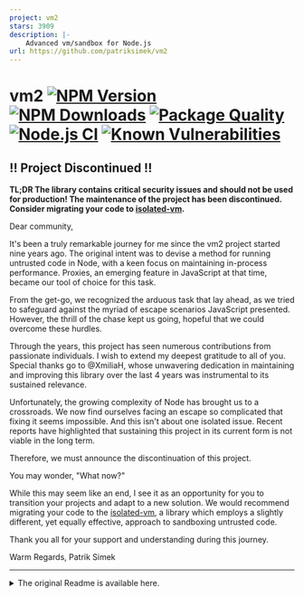 ```yaml
---
project: vm2
stars: 3909
description: |-
    Advanced vm/sandbox for Node.js
url: https://github.com/patriksimek/vm2
---
```


# vm2 [![NPM Version][npm-image]][npm-url] [![NPM Downloads][downloads-image]][downloads-url] [![Package Quality][quality-image]][quality-url] [![Node.js CI](https://github.com/patriksimek/vm2/actions/workflows/node-test.yml/badge.svg)](https://github.com/patriksimek/vm2/actions/workflows/node-test.yml) [![Known Vulnerabilities][snyk-image]][snyk-url]

## ‼️ Project Discontinued ‼️

**TL;DR The library contains critical security issues and should not be used for production! The maintenance of the project has been discontinued. Consider migrating your code to [isolated-vm](https://www.npmjs.com/package/isolated-vm).**

Dear community,

It's been a truly remarkable journey for me since the vm2 project started nine years ago. The original intent was to devise a method for running untrusted code in Node, with a keen focus on maintaining in-process performance. Proxies, an emerging feature in JavaScript at that time, became our tool of choice for this task.

From the get-go, we recognized the arduous task that lay ahead, as we tried to safeguard against the myriad of escape scenarios JavaScript presented. However, the thrill of the chase kept us going, hopeful that we could overcome these hurdles.

Through the years, this project has seen numerous contributions from passionate individuals. I wish to extend my deepest gratitude to all of you. Special thanks go to @XmiliaH, whose unwavering dedication in maintaining and improving this library over the last 4 years was instrumental to its sustained relevance.

Unfortunately, the growing complexity of Node has brought us to a crossroads. We now find ourselves facing an escape so complicated that fixing it seems impossible. And this isn't about one isolated issue. Recent reports have highlighted that sustaining this project in its current form is not viable in the long term.

Therefore, we must announce the discontinuation of this project.

You may wonder, "What now?"

While this may seem like an end, I see it as an opportunity for you to transition your projects and adapt to a new solution. We would recommend migrating your code to the [isolated-vm](https://www.npmjs.com/package/isolated-vm), a library which employs a slightly different, yet equally effective, approach to sandboxing untrusted code.

Thank you all for your support and understanding during this journey.

Warm Regards,
Patrik Simek

---

<details>
<summary>The original Readme is available here.</summary>

vm2 is a sandbox that can run untrusted code with whitelisted Node's built-in modules. ~~Securely!~~

## Features

* Runs untrusted code securely in a single process with your code side by side
* Full control over the sandbox's console output
* The sandbox has limited access to the process's methods
* It is possible to require modules (built-in and external) from the sandbox
* You can limit access to certain (or all) built-in modules
* You can securely call methods and exchange data and callbacks between sandboxes
* Is immune to all known methods of attacks
* Transpiler support

## How does it work

* It uses the internal VM module to create a secure context.
* It uses [Proxies](https://developer.mozilla.org/docs/Web/JavaScript/Reference/Global_Objects/Proxy) to prevent escaping from the sandbox.
* It overrides the built-in require to control access to modules.

## What is the difference between Node's vm and vm2?

Try it yourself:

```js
const vm = require('vm');
vm.runInNewContext('this.constructor.constructor("return process")().exit()');
console.log('Never gets executed.');
```

```js
const {VM} = require('vm2');
new VM().run('this.constructor.constructor("return process")().exit()');
// Throws ReferenceError: process is not defined
```

## Installation

**IMPORTANT**: VM2 requires Node.js 6 or newer.

```sh
npm install vm2
```

## Quick Example

```js
const {VM} = require('vm2');
const vm = new VM();

vm.run(`process.exit()`); // TypeError: process.exit is not a function
```

```js
const {NodeVM} = require('vm2');
const vm = new NodeVM({
    require: {
        external: true,
        root: './'
    }
});

vm.run(`
    var request = require('request');
    request('http://www.google.com', function (error, response, body) {
        console.error(error);
        if (!error && response.statusCode == 200) {
            console.log(body); // Show the HTML for the Google homepage.
        }
    });
`, 'vm.js');
```

## Documentation

* [VM](#vm)
* [NodeVM](#nodevm)
* [VMScript](#vmscript)
* [Error handling](#error-handling)
* [Debugging a sandboxed code](#debugging-a-sandboxed-code)
* [Read-only objects](#read-only-objects-experimental)
* [Protected objects](#protected-objects-experimental)
* [Cross-sandbox relationships](#cross-sandbox-relationships)
* [CLI](#cli)
* [2.x to 3.x changes](https://github.com/patriksimek/vm2/wiki/2.x-to-3.x-changes)
* [1.x and 2.x docs](https://github.com/patriksimek/vm2/wiki/1.x-and-2.x-docs)
* [Contributing](https://github.com/patriksimek/vm2/wiki/Contributing)

## VM

VM is a simple sandbox to synchronously run untrusted code without the `require` feature. Only JavaScript built-in objects and Node's `Buffer` are available. Scheduling functions (`setInterval`, `setTimeout` and `setImmediate`) are not available by default.

**Options:**

* `timeout` - Script timeout in milliseconds. **WARNING**: You might want to use this option together with `allowAsync=false`. Further, operating on returned objects from the sandbox can run arbitrary code and circumvent the timeout. One should test if the returned object is a primitive with `typeof` and fully discard it (doing logging or creating error messages with such an object might also run arbitrary code again) in the other case.
* `sandbox` - VM's global object.
* `compiler` - `javascript` (default) or `coffeescript` or custom compiler function. The library expects you to have coffee-script pre-installed if the compiler is set to `coffeescript`.
* `eval` - If set to `false` any calls to `eval` or function constructors (`Function`, `GeneratorFunction`, etc.) will throw an `EvalError` (default: `true`).
* `wasm` -  If set to `false` any attempt to compile a WebAssembly module will throw a `WebAssembly.CompileError` (default: `true`).
* `allowAsync` - If set to `false` any attempt to run code using `async` will throw a `VMError` (default: `true`).

**IMPORTANT**: Timeout is only effective on synchronous code that you run through `run`. Timeout does **NOT** work on any method returned by VM. There are some situations when timeout doesn't work - see [#244](https://github.com/patriksimek/vm2/pull/244).

```js
const {VM} = require('vm2');

const vm = new VM({
    timeout: 1000,
    allowAsync: false,
    sandbox: {}
});

vm.run('process.exit()'); // throws ReferenceError: process is not defined
```

You can also retrieve values from VM.

```js
let number = vm.run('1337'); // returns 1337
```

**TIP**: See tests for more usage examples.

## NodeVM

Unlike `VM`, `NodeVM` allows you to require modules in the same way that you would in the regular Node's context.

**Options:**

* `console` - `inherit` to enable console, `redirect` to redirect to events, `off` to disable console (default: `inherit`).
* `sandbox` - VM's global object.
* `compiler` - `javascript` (default) or `coffeescript` or custom compiler function (which receives the code, and it's file path). The library expects you to have coffee-script pre-installed if the compiler is set to `coffeescript`.
* `eval` - If set to `false` any calls to `eval` or function constructors (`Function`, `GeneratorFunction`, etc.) will throw an `EvalError` (default: `true`).
* `wasm` -  If set to `false` any attempt to compile a WebAssembly module will throw a `WebAssembly.CompileError` (default: `true`).
* `sourceExtensions` - Array of file extensions to treat as source code (default: `['js']`).
* `require` - `true`, an object or a Resolver to enable `require` method (default: `false`).
* `require.external` - Values can be `true`, an array of allowed external modules, or an object (default: `false`). All paths matching `/node_modules/${any_allowed_external_module}/(?!/node_modules/)` are allowed to be required.
* `require.external.modules` - Array of allowed external modules. Also supports wildcards, so specifying `['@scope/*-ver-??]`, for instance, will allow using all modules having a name of the form `@scope/something-ver-aa`, `@scope/other-ver-11`, etc. The `*` wildcard does not match path separators.
* `require.external.transitive` - Boolean which indicates if transitive dependencies of external modules are allowed (default: `false`). **WARNING**: When a module is required transitively, any module is then able to require it normally, even if this was not possible before it was loaded.
* `require.builtin` - Array of allowed built-in modules, accepts ["\*"] for all (default: none). **WARNING**: "\*" can be dangerous as new built-ins can be added.
* `require.root` - Restricted path(s) where local modules can be required (default: every path).
* `require.mock` - Collection of mock modules (both external or built-in).
* `require.context` - `host` (default) to require modules in the host and proxy them into the sandbox. `sandbox` to load, compile, and require modules in the sandbox. `callback(moduleFilename, ext)` to dynamically choose a context per module. The default will be sandbox is nothing is specified. Except for `events`, built-in modules are always required in the host and proxied into the sandbox.
* `require.import` - An array of modules to be loaded into NodeVM on start.
* `require.resolve` - An additional lookup function in case a module wasn't found in one of the traditional node lookup paths.
* `require.customRequire` - Use instead of the `require` function to load modules from the host.
* `require.strict` - `false` to not force strict mode on modules loaded by require (default: `true`).
* `require.fs` - Custom file system implementation.
* `nesting` - **WARNING**: Allowing this is a security risk as scripts can create a NodeVM which can require any host module. `true` to enable VMs nesting (default: `false`).
* `wrapper` - `commonjs` (default) to wrap script into CommonJS wrapper, `none` to retrieve value returned by the script.
* `argv` - Array to be passed to `process.argv`.
* `env` - Object to be passed to `process.env`.
* `strict` - `true` to loaded modules in strict mode (default: `false`).

**IMPORTANT**: Timeout is not effective for NodeVM so it is not immune to `while (true) {}` or similar evil.

**REMEMBER**: The more modules you allow, the more fragile your sandbox becomes.

```js
const {NodeVM} = require('vm2');

const vm = new NodeVM({
    console: 'inherit',
    sandbox: {},
    require: {
        external: true,
        builtin: ['fs', 'path'],
        root: './',
        mock: {
            fs: {
                readFileSync: () => 'Nice try!'
            }
        }
    }
});

// Sync

let functionInSandbox = vm.run('module.exports = function(who) { console.log("hello "+ who); }');
functionInSandbox('world');

// Async

let functionWithCallbackInSandbox = vm.run('module.exports = function(who, callback) { callback("hello "+ who); }');
functionWithCallbackInSandbox('world', (greeting) => {
    console.log(greeting);
});
```

When `wrapper` is set to `none`, `NodeVM` behaves more like `VM` for synchronous code.

```js
assert.ok(vm.run('return true') === true);
```

**TIP**: See tests for more usage examples.

### Loading modules by relative path

To load modules by relative path, you must pass the full path of the script you're running as a second argument to vm's `run` method if the script is a string. The filename is then displayed in any stack traces generated by the script.

```js
vm.run('require("foobar")', '/data/myvmscript.js');
```

If the script you are running is a VMScript, the path is given in the VMScript constructor.

```js
const script = new VMScript('require("foobar")', {filename: '/data/myvmscript.js'});
vm.run(script);
```

### Resolver

A resolver can be created via `makeResolverFromLegacyOptions` and be used for multiple `NodeVM` instances allowing to share compiled module code potentially speeding up load times. The first example of `NodeVM` can be rewritten using `makeResolverFromLegacyOptions` as follows.

```js
const resolver = makeResolverFromLegacyOptions({
    external: true,
    builtin: ['fs', 'path'],
    root: './',
    mock: {
        fs: {
            readFileSync: () => 'Nice try!'
        }
    }
});
const vm = new NodeVM({
    console: 'inherit',
    sandbox: {},
    require: resolver
});
```

## VMScript

You can increase performance by using precompiled scripts. The precompiled VMScript can be run multiple times. It is important to note that the code is not bound to any VM (context); rather, it is bound before each run, just for that run.

```js
const {VM, VMScript} = require('vm2');

const vm = new VM();
const script = new VMScript('Math.random()');
console.log(vm.run(script));
console.log(vm.run(script));
```

It works for both `VM` and `NodeVM`.

```js
const {NodeVM, VMScript} = require('vm2');

const vm = new NodeVM();
const script = new VMScript('module.exports = Math.random()');
console.log(vm.run(script));
console.log(vm.run(script));
```

Code is compiled automatically the first time it runs. One can compile the code anytime with `script.compile()`. Once the code is compiled, the method has no effect.

## Error handling

Errors in code compilation and synchronous code execution can be handled by `try-catch`. Errors in asynchronous code execution can be handled by attaching `uncaughtException` event handler to Node's `process`.

```js
try {
    var script = new VMScript('Math.random()').compile();
} catch (err) {
    console.error('Failed to compile script.', err);
}

try {
    vm.run(script);
} catch (err) {
    console.error('Failed to execute script.', err);
}

process.on('uncaughtException', (err) => {
    console.error('Asynchronous error caught.', err);
});
```

## Debugging a sandboxed code

You can debug or inspect code running in the sandbox as if it was running in a normal process.

* You can use breakpoints (which requires you to specify a script file name)
* You can use `debugger` keyword.
* You can use step-in to step inside the code running in the sandbox.

### Example

/tmp/main.js:

```js
const {VM, VMScript} = require('.');
const fs = require('fs');
const file = `${__dirname}/sandbox.js`;

// By providing a file name as second argument you enable breakpoints
const script = new VMScript(fs.readFileSync(file), file);

new VM().run(script);
```

/tmp/sandbox.js

```js
const foo = 'ahoj';

// The debugger keyword works just fine everywhere.
// Even without specifying a file name to the VMScript object.
debugger;
```

## Read-only objects (experimental)

To prevent sandboxed scripts from adding, changing, or deleting properties from the proxied objects, you can use `freeze` methods to make the object read-only. This is only effective inside VM. Frozen objects are affected deeply. Primitive types cannot be frozen.

**Example without using `freeze`:**

```js
const util = {
    add: (a, b) => a + b
}

const vm = new VM({
    sandbox: {util}
});

vm.run('util.add = (a, b) => a - b');
console.log(util.add(1, 1)); // returns 0
```

**Example with using `freeze`:**

```js
const vm = new VM(); // Objects specified in the sandbox cannot be frozen.
vm.freeze(util, 'util'); // Second argument adds object to global.

vm.run('util.add = (a, b) => a - b'); // Fails silently when not in strict mode.
console.log(util.add(1, 1)); // returns 2
```

**IMPORTANT:** It is not possible to freeze objects that have already been proxied to the VM.

## Protected objects (experimental)

Unlike `freeze`, this method allows sandboxed scripts to add, change, or delete properties on objects, with one exception - it is not possible to attach functions. Sandboxed scripts are therefore not able to modify methods like `toJSON`, `toString` or `inspect`.

**IMPORTANT:** It is not possible to protect objects that have already been proxied to the VM.

## Cross-sandbox relationships

```js
const assert = require('assert');
const {VM} = require('vm2');

const sandbox = {
    object: new Object(),
    func: new Function(),
    buffer: new Buffer([0x01, 0x05])
}

const vm = new VM({sandbox});

assert.ok(vm.run(`object`) === sandbox.object);
assert.ok(vm.run(`object instanceof Object`));
assert.ok(vm.run(`object`) instanceof Object);
assert.ok(vm.run(`object.__proto__ === Object.prototype`));
assert.ok(vm.run(`object`).__proto__ === Object.prototype);

assert.ok(vm.run(`func`) === sandbox.func);
assert.ok(vm.run(`func instanceof Function`));
assert.ok(vm.run(`func`) instanceof Function);
assert.ok(vm.run(`func.__proto__ === Function.prototype`));
assert.ok(vm.run(`func`).__proto__ === Function.prototype);

assert.ok(vm.run(`new func() instanceof func`));
assert.ok(vm.run(`new func()`) instanceof sandbox.func);
assert.ok(vm.run(`new func().__proto__ === func.prototype`));
assert.ok(vm.run(`new func()`).__proto__ === sandbox.func.prototype);

assert.ok(vm.run(`buffer`) === sandbox.buffer);
assert.ok(vm.run(`buffer instanceof Buffer`));
assert.ok(vm.run(`buffer`) instanceof Buffer);
assert.ok(vm.run(`buffer.__proto__ === Buffer.prototype`));
assert.ok(vm.run(`buffer`).__proto__ === Buffer.prototype);
assert.ok(vm.run(`buffer.slice(0, 1) instanceof Buffer`));
assert.ok(vm.run(`buffer.slice(0, 1)`) instanceof Buffer);
```

## CLI

Before you can use vm2 in the command line, install it globally with `npm install vm2 -g`.

```sh
vm2 ./script.js
```

## Known Issues

* **There are known security issues to circumvent the sandbox.**
* It is not possible to define a class that extends a proxied class. This includes using a proxied class in `Object.create`.
* Direct eval does not work.
* Logging sandbox arrays will repeat the array part in the properties.
* Source code transformations can result a different source string for a function.
* There are ways to crash the node process from inside the sandbox.

## Deployment

1. Update the `CHANGELOG.md`
2. Update the `package.json` version number
3. Commit the changes
4. Run `npm publish`

## Sponsors

[![Integromat][integromat-image]][integromat-url]

[npm-image]: https://img.shields.io/npm/v/vm2.svg?style=flat-square
[npm-url]: https://www.npmjs.com/package/vm2
[downloads-image]: https://img.shields.io/npm/dm/vm2.svg?style=flat-square
[downloads-url]: https://www.npmjs.com/package/vm2
[quality-image]: http://npm.packagequality.com/shield/vm2.svg?style=flat-square
[quality-url]: http://packagequality.com/#?package=vm2
[travis-image]: https://img.shields.io/travis/patriksimek/vm2/master.svg?style=flat-square&label=unit
[travis-url]: https://travis-ci.org/patriksimek/vm2
[snyk-image]: https://snyk.io/test/github/patriksimek/vm2/badge.svg
[snyk-url]: https://snyk.io/test/github/patriksimek/vm2
[integromat-image]: https://static.integromat.com/logo/45_text.png
[integromat-url]: https://www.integromat.com

</details>

